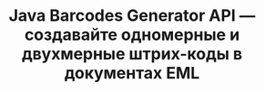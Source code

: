 ---
############################# Static ############################
layout: "auto-gen-gist"
draft: false
path: "ru/assembly/java/barcode/eml/"
otherformats: PDF HTML XPS TIFF MHTML TXT XAML EPUB SVG PS PCL XML OXPS MD EMLX MSG 

############################# Head ############################
head_title: "API Java для создания документов изображений штрих-кода и сообщений электронной почты"
head_description: "GroupDocs.Assembly Java API позволяет программистам создавать и добавлять штрих-коды в документы (PDF, DOC, DOCX, RTF, XLSX, CSV, PPTX) и сообщения электронной почты (EML EMLX MSG)."

############################# Header ############################
title: "Java Barcodes Generator API — создавайте одномерные и двухмерные штрих-коды в документах EML"
description: "API GroupDocs.Assembly Java позволяет создавать и добавлять изображения 1D и 2D штрих-кодов в сообщения PDF HTML, XPS, PS, TXT, EPUB, PCL, SVG, Documents & Emails (EML, EMLX, MSG)."

######################### Download Button #######################
button:
    enable: true

############################# About ############################
about:
    enable: true
    title: "Как создавать и вставлять штрих-коды в документы и электронные письма?"
    content: |
       Штрих-коды становятся популярными и используются повсеместно в наши дни. Он начал появляться в продуктовых магазинах в середине 1970-х годов, и сегодня его можно найти в книгах, билетах, больницах для отслеживания лекарств, магазинах автозапчастей и многом другом. На этой веб-странице объясняется, как динамически создавать и добавлять изображения штрих-кодов в документы и электронные письма в приложениях Java. GroupDocs.Assembly for Java — это очень полезный API, который помогает разработчикам программного обеспечения создавать мощные приложения для автоматизации документов и составления отчетов. Он поддерживает работу со многими популярными форматами документов, такими как PDF, HTML, XPS, Microsoft Office Word, листы Excel, презентации PowerPoint, электронная почта Outlook и многие другие. Java API позволяет легко создавать и вставлять изображения штрих-кодов в документы, а также в сообщения электронной почты, написав всего пару строк кода. Он также поддерживает изменение свойств изображения штрих-кода, таких как масштабирование изображения штрих-кода, изменение переднего и заднего цветов, изменение разрешения изображения штрих-кода, размещение текста штрих-кода, изменение шрифтов и многое другое.

############################# content ############################
steps:
    enable: true
    block:
    - title_left: "Создавайте штрих-коды в документах EML с помощью Java"
      content_left: |
       GroupDocs.Assembly Java включает полную функциональность для вставки и редактирования штрих-кодов внутри документов EML. В следующем примере кода Java показано, как создать и использовать изображения штрих-кода в документе EML всего за пару строк кода. 

      title_right: "Как добавить штрих-коды в файлы EML?"
      content_right: |
       *Создайте экземпляр [DocumentAssembler](https://apireference.groupdocs.com/assembly/java/com.groupdocs.assembly/DocumentAssembler) 
       * Создать пример объекта источника данных
       * Вызовите [AssembleDocument](https://apireference.groupdocs.com/assembly/java/com.groupdocs.assembly/DocumentAssembler#assembleDocument-java.io.InputStream-java.io.OutputStream-com.groupdocs.assembly.DataSourceInfo...-) метод со следующими параметрами
           * Поток для чтения шаблона документа.
           * Поток для записи результирующего документа.
           * Параметры загрузки и сохранения документов.
           * Подробности Информация об используемых объектах источника данных.

      gisthash: "ebb6d8215f329f457f843e9a9fc48c9c"
      gistfile: "generate_barcodes_in_presentations.java"     

    - title_left: "Системные Требования"
      content_left: |
        API GroupDocs.Assembly Java поддерживаются на всех основных платформах и операционных системах. Он может создавать документы в Microsoft Word, Excel, PowerPoint, Outlook, OpenOffice и более 50 других форматах. Полное руководство по системным требованиям см. на странице [системные требования](https://docs.groupdocs.com/assembly/java/system-requirements/). Перед выполнением приведенного ниже кода убедитесь, что на вашем компьютере установлены следующие предварительные компоненты. система:
         * Операционные системы: Microsoft Windows, Linux, MacOS
         * Поддержка версий Java: J2SE 7.0 (1.7), J2SE 8.0 (1.8) или выше
         * Получите последнюю версию Java API GroupDocs.Assembly от [Maven](https://mvnrepository.com/artifact/com.groupdocs/groupdocs-assembly/)
        
      title_right: "Зачем использовать GroupDocs.Assembly"
      content_right: |
        * Создание пользовательских документов из шаблонов.
        * Динамически прикреплять вложения электронной почты.
        * Для создания и автоматизации документов не требуется никакого дополнительного программного обеспечения.
        * Создает выходной документ на основе источника данных.
        * Динамически вставлять содержимое документа в отчет
        * Применение формулы во время сборки электронной таблицы.
        * Обеспечивает поддержку нескольких форматов данных
        * Поддержка последовательных операций с данными.

demos:
    enable: true
        

more_formats:
    enable: true


back_to_top:
    enable: true
---